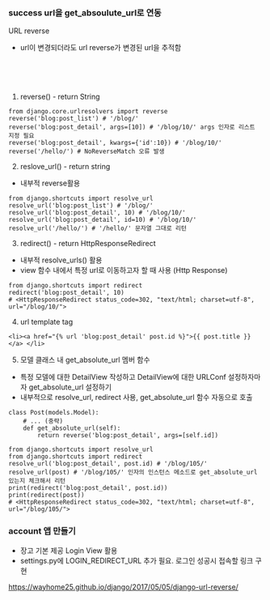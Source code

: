 ### success url을 get_absoulute_url로 연동
URL reverse
- url이 변경되더라도 url reverse가 변경된 url을 추적함

<br><br><br>

1. reverse() - return String
```
from django.core.urlresolvers import reverse
reverse('blog:post_list') # '/blog/'
reverse('blog:post_detail', args=[10]) # '/blog/10/' args 인자로 리스트 지정 필요
reverse('blog:post_detail', kwargs={'id':10}) # '/blog/10/'
reverse('/hello/') # NoReverseMatch 오류 발생
```

2. reslove_url() - return string
- 내부적 reverse활용
```
from django.shortcuts import resolve_url
resolve_url('blog:post_list') # '/blog/'
resolve_url('blog:post_detail', 10) # '/blog/10/'
resolve_url('blog:post_detail', id=10) # '/blog/10/'
resolve_url('/hello/') # '/hello/' 문자열 그대로 리턴
```

3. redirect() - return HttpResponseRedirect
- 내부적 resolve_urls() 활용
- view 함수 내에서 특정 url로 이동하고자 할 때 사용 (Http Response)
```
from django.shortcuts import redirect
redirect('blog:post_detail', 10)
# <HttpResponseRedirect status_code=302, "text/html; charset=utf-8", url="/blog/10/">
```

4. url template tag
```
<li><a href="{% url 'blog:post_detail' post.id %}">{{ post.title }}</a> </li>
```

5. 모델 클래스 내 get_absolute_url 멤버 함수
- 특정 모델에 대한 DetailView 작성하고 DetailView에 대한 URLConf 설정하자마자 get_absolute_url 설정하기
- 내부적으로 resolve_url, redirect 사용, get_absolute_url 함수 자동으로 호출
```
class Post(models.Model):
    # ... (중략)
    def get_absolute_url(self):
        return reverse('blog:post_detail', args=[self.id])
```
```
from django.shortcuts import resolve_url
from django.shortcuts import redirect
resolve_url('blog:post_detail', post.id) # '/blog/105/'
resolve_url(post) # '/blog/105/' 인자의 인스턴스 메소드로 get_absolute_url 있는지 체크해서 리턴
print(redirect('blog:post_detail', post.id))
print(redirect(post))
# <HttpResponseRedirect status_code=302, "text/html; charset=utf-8", url="/blog/105/">
```


### account 앱 만들기
- 장고 기본 제공 Login View 활용
- settings.py에 LOGIN_REDIRECT_URL 추가 필요. 로그인 성공시 접속할 링크 구현

https://wayhome25.github.io/django/2017/05/05/django-url-reverse/